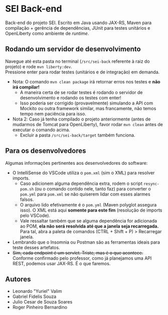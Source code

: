 # SEI Back-end

Back-end do projeto SEI. Escrito em Java usando JAX-RS, Maven para compilação + gerência de dependências, JUnit para testes unitários e OpenLiberty como ambiente de _runtime_.

## Rodando um servidor de desenvolvimento

Navegue até esta pasta no terminal (`/src/sei-back` referente à raiz do projeto) e rode `mvn liberty:dev`. \
Pressione enter para rodar testes (unitários e de integração) em demanda.

- Nota: O comando `mvn clean package` irá retornar erros nos testes e **não irá compilar!**
  - A maneira certa de se rodar testes é rodando o servidor de desenvolvimento e rodando os testes com enter!
  - Isso poderia ser corrigido (provavelmente) simulando a API com Mockito ou outra framework similar, mas francamente, não temos tempo nem paciência para isso.
- Nota 2: Caso já tenha compilado o projeto anteriormente (antes de mudarmos de Tomcat para OpenLiberty), favor rodar `mvn clean` antes de executar o comando acima.
  - Excluir a pasta `/src/sei-back/target` também funciona.

## Para os desenvolvedores

Algumas informações pertinentes aos desenvolvedores do software:

- O IntelliSense do VSCode utiliza o `pom.xml` (sim o XML) para resolver imports.
  - Caso adicionem alguma dependência extra, rodem o script `resync-pom.sh` (ou o comando contido nele, tanto faz) para converter o `pom.yml` para `pom.xml` se não quiserem lidar com esses alarmes falsos.
  - O arquivo lido efetivamente é o `pom.yml` (Maven polyglot assegura isso). O XML está aqui **somente para este fim** (resolução de imports pelo VSCode).
  - Vale ressaltar também que se alguma dependência for adicionada ao POM, **ela não será resolvida até que a janela seja recarregada.** Para tal, abra a paleta de comandos (CTRL + Shift + P) > Recarregar janela.
- Lembrando que o Insomnia ou Postman são as ferramentas ideais para teste desses artefatos.
- ~~Sim, cada endpoint é um servlet. Triste, mas é o que acontece.~~ Conforme confirmado pelo professor, como já planejamos uma API REST, podemos usar JAX-RS. É o que faremos.

## Autores

- Leonardo "Yuriel" Valim
- Gabriel Fidelis Souza
- Julio Cesar de Souza Soares
- Roger Pinheiro Bernardino
